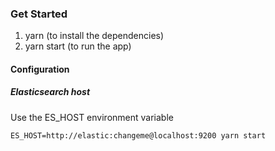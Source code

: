 ### Get Started
1. yarn (to install the dependencies)
2. yarn start (to run the app)

#### Configuration

##### Elasticsearch host

Use the ES_HOST environment variable

```
ES_HOST=http://elastic:changeme@localhost:9200 yarn start 
```


